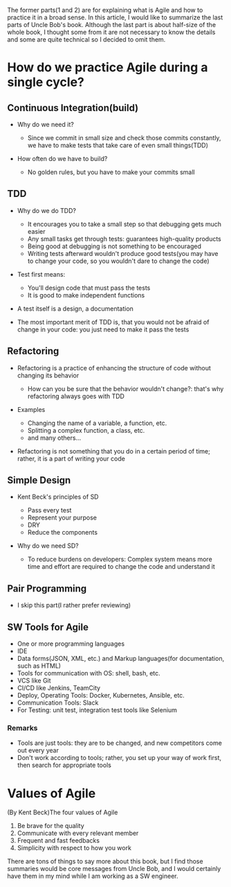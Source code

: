 The former parts(1 and 2) are for explaining what is Agile and how to practice it in a broad sense. 
In this article, I would like to summarize the last parts of Uncle Bob's book. 
Although the last part is about half-size of the whole book, I thought some from it are not necessary to know the details and some are quite technical 
so I decided to omit them.  

# How do we practice Agile during a single cycle?

## Continuous Integration(build)
- Why do we need it? 
  - Since we commit in small size and check those commits constantly, we have to make tests that take care of even small things(TDD)

- How often do we have to build?
  - No golden rules, but you have to make your commits small

## TDD
- Why do we do TDD?
  - It encourages you to take a small step so that debugging gets much easier
  - Any small tasks get through tests: guarantees high-quality products
  - Being good at debugging is not something to be encouraged
  - Writing tests afterward wouldn't produce good tests(you may have to change your code, so you wouldn't dare to change the code)

- Test first means:
  - You'll design code that must pass the tests
  - It is good to make independent functions

- A test itself is a design, a documentation

- The most important merit of TDD is, that you would not be afraid of change in your code: you just need to make it pass the tests

## Refactoring
- Refactoring is a practice of enhancing the structure of code without changing its behavior
  - How can you be sure that the behavior wouldn't change?: that's why refactoring always goes with TDD

- Examples
  - Changing the name of a variable, a function, etc.
  - Splitting a complex function, a class, etc.
  - and many others...

- Refactoring is not something that you do in a certain period of time; rather, it is a part of writing your code

## Simple Design
- Kent Beck's principles of SD
  - Pass every test
  - Represent your purpose
  - DRY
  - Reduce the components

- Why do we need SD?
  - To reduce burdens on developers: Complex system means more time and effort are required to change the code and understand it
 
## Pair Programming
- I skip this part(I rather prefer reviewing)

## SW Tools for Agile
- One or more programming languages
- IDE 
- Data forms(JSON, XML, etc.) and Markup languages(for documentation, such as HTML)
- Tools for communication with OS: shell, bash, etc.
- VCS like Git
- CI/CD like Jenkins, TeamCity
- Deploy, Operating Tools: Docker, Kubernetes, Ansible, etc.
- Communication Tools: Slack
- For Testing: unit test, integration test tools like Selenium

### Remarks
- Tools are just tools: they are to be changed, and new competitors come out every year
- Don't work according to tools; rather, you set up your way of work first, then search for appropriate tools 

# Values of Agile
(By Kent Beck)The four values of Agile
1. Be brave for the quality 
2. Communicate with every relevant member
3. Frequent and fast feedbacks
4. Simplicity with respect to how you work

There are tons of things to say more about this book, but I find those summaries would be core messages from Uncle Bob, 
and I would certainly have them in my mind while I am working as a SW engineer. 
